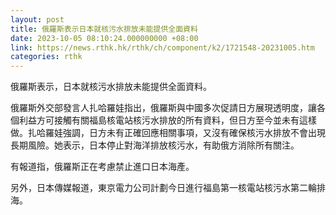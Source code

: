 ```yaml
---
layout: post
title: 俄羅斯表示日本就核污水排放未能提供全面資料
date: 2023-10-05 08:10:24.000000000 +08:00
link: https://news.rthk.hk/rthk/ch/component/k2/1721548-20231005.htm
categories: rthk
---
```


俄羅斯表示，日本就核污水排放未能提供全面資料。

俄羅斯外交部發言人扎哈羅娃指出，俄羅斯與中國多次促請日方展現透明度，讓各個利益方可接觸有關福島核電站核污水排放的所有資料，但日方至今並未有這樣做。扎哈羅娃強調，日方未有正確回應相關事項，又沒有確保核污水排放不會出現長期風險。她表示，日本停止對海洋排放核污水，有助俄方消除所有關注。

有報道指，俄羅斯正在考慮禁止進口日本海產。

另外，日本傳媒報道，東京電力公司計劃今日進行福島第一核電站核污水第二輪排海。
